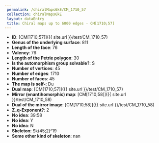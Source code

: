 ```yaml
--- 
 permalink: /chiralMaps6kE/CM_1710_57 
 collection: chiralMaps6kE
 layout: dataEntry
 title: Chiral maps up to 6000 edges - CM[1710;57]
---
```


- **ID**: [CM[1710;57]]({{ site.url }}/test/CM_1710_57)
- **Genus of the underlying surface**: 811
- **Length of the face**: 76
- **Valency**: 76
- **Length of the Petrie polygon**: 30
- **Is the automorphism group solvable?**: S
- **Number of vertices**: 45
- **Number of edges**: 1710
- **Number of faces**: 45
- **The map is self-**: Du
- **Dual map**: [CM[1710;57]]({{ site.url }}/test/CM_1710_57)
- **Mirror (enantihomorphic) map**: [CM[1710;58]]({{ site.url }}/test/CM_1710_58)
- **Dual of the mirror image**: [CM[1710;58]]({{ site.url }}/test/CM_1710_58)
- **Z_q-Exponent?**: 2
- **No idea**:  39:58
- **No idea**: Y
- **No idea**: N
- **Skeleton**: Sk(45;2)^19
- **Some other kind of skeleton**: nan
